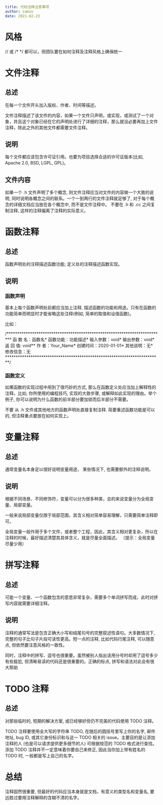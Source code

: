 ```yaml
title: 代码注释注意事项 
author: samin
date: 2021-02-23
```

# 风格

// 或 /* */ 都可以，但团队要在如何注释及注释风格上确保统一

# 文件注释

## 总述

在每一个文件开头加入版权、作者、时间等描述。

文件注释描述了该文件的内容，如果一个文件只声明，或实现，或测试了一个对象，并且这个对象已经在它的声明处进行了详细的注释，那么就没必要再加上文件注释，除此之外的其他文件都需要文件注释。

## 说明

每个文件都应该包含许可证引用。也要为项目选择合适的许可证版本(比如, Apache 2.0, BSD, LGPL, GPL)。

## 文件内容

如果一个 .h 文件声明了多个概念, 则文件注释应当对文件的内容做一个大致的说明, 同时说明各概念之间的联系。一个一到两行的文件注释就足够了, 对于每个概念的详细文档应当放在各个概念中, 而不是文件注释中。
不要在 .h 和 .cc 之间复制注释, 这样的注释偏离了注释的实际意义。

# 函数注释

## 总述

函数声明处的注释描述函数功能; 定义处的注释描述函数实现。

## 说明

### 函数声明

基本上每个函数声明处前都应当加上注释, 描述函数的功能和用途。只有在函数的功能简单而明显时才能省略这些注释(例如, 简单的取值和设值函数)。

比如：

/************************************************************************** 函 数 名：函数名* 函数功能：功能描述* 输入参数：void* 输出参数：void* 返 回 值: void** 作 者：Your_Name*    创建时间：2020-01-01* 其他说明：无* 修改信息：无*************************************************************************/

### 函数定义

如果函数的实现过程中用到了很巧妙的方式, 那么在函数定义处应当加上解释性的注释。比如, 你所使用的编程技巧, 实现的大致步骤, 或解释如此实现的理由。举个例子, 你可以说明为什么函数的前半部分要加锁而后半部分不需要。

不要 从 .h 文件或其他地方的函数声明处直接复制注释. 简要重述函数功能是可以的, 但注释重点要放在如何实现上。

# 变量注释

## 总述

通常变量名本身足以很好说明变量用途， 某些情况下, 也需要额外的注释说明。

## 说明

根据不同场景、不同修饰符，变量可以分为很多种类，总的来说变量分为全局变量、局部变量。

一般来说局部变量仅限于局部范围，其含义相对简单容易理解，只需要简单注释即可。

全局变量一般作用于多个文件，或者整个工程，因此，其含义相对更复杂，所以在注释的时候，最好描述清楚其具体含义，就是尽量全面描述。
（提示：全局变量尽量少用）

# 拼写注释

## 总述

可能一个变量、一个函数包含的意思非常复杂，需要多个单词拼写而成，此时对拼写内容就需要详细注释。

## 说明

注释的通常写法是包含正确大小写和结尾句号的完整叙述性语句。大多数情况下, 完整的句子比句子片段可读性更高。短一点的注释, 比如代码行尾注释, 可以随意点, 但依然要注意风格的一致性。

同时，注释中的拼写、逗号也很重要。虽然被别人指出该用分号时却用了逗号多少有些尴尬, 但清晰易读的代码还是很重要的。正确的标点, 拼写和语法对此会有很大帮助

# TODO 注释

## 总述

对那些临时的, 短期的解决方案, 或已经够好但仍不完美的代码使用 TODO 注释。

TODO 注释要使用全大写的字符串 TODO, 在随后的圆括号里写上你的名字, 邮件地址, bug ID, 或其它身份标识和与这一 TODO 相关的 issue。主要目的是让添加注释的人 (也是可以请求提供更多细节的人) 可根据规范的 TODO 格式进行查找。添加 TODO 注释并不一定意味着你要自己来修正, 因此当你加上带有姓名的 TODO 时, 一般都是写上自己的名字。

# 总结

注释固然很重要, 但最好的代码应当本身就是文档，有意义的类型名和变量名, 要远胜过要用注释解释的含糊不清的名字。